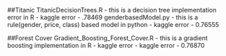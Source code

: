 ##Titanic
TitanicDecisionTrees.R - this is a decision tree implementation error in R - kaggle error - .78469
genderbasedModel.py - this is a rule(gender, price, class) based model in python - kaggle error - 0.76555

##Forest Cover
Gradient_Boosting_Forest_Cover.R - this is a gradient boosting implementation in R - kaggle error - kaggle error - 0.76870
